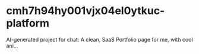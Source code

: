 # cmh7h94hy001vjx04el0ytkuc-platform
AI-generated project for chat: A clean, SaaS Portfolio page for me, with cool ani...
